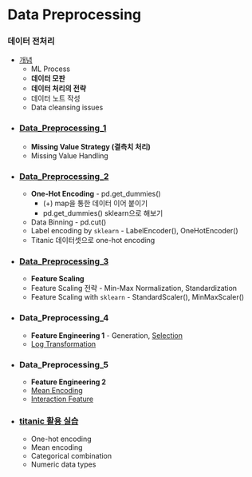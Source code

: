 # Data Preprocessing
### 데이터 전처리

- [개념](./concept.ipynb)
    - ML Process
    - **데이터 모판**
    - **데이터 처리의 전략**
    - 데이터 노트 작성
    - Data cleansing issues
- ### [Data_Preprocessing_1](./missing_value.ipynb)
    - **Missing Value Strategy (결측치 처리)**
    - Missing Value Handling
- ### [Data_Preprocessing_2](./categorical_data.ipynb)
    - **One-Hot Encoding** - pd.get_dummies()
      - (+) map을 통한 데이터 이어 붙이기
      - pd.get_dummies() sklearn으로 해보기 
    - Data Binning - pd.cut()
    - Label encoding by `sklearn` - LabelEncoder(), OneHotEncoder()
    - Titanic 데이터셋으로 one-hot encoding
- ### [Data_Preprocessing_3](./feature_scaling.ipynb)
    - **Feature Scaling**
    - Feature Scaling 전략 - Min-Max Normalization, Standardization
    - Feature Scaling with `sklearn` - StandardScaler(), MinMaxScaler()
- ### Data_Preprocessing_4
    - **Feature Engineering 1** - Generation, [Selection](./feature_selection.ipynb)
    - [Log Transformation](./log_transformation.ipynb)
- ### Data_Preprocessing_5
    - **Feature Engineering 2**
    - [Mean Encoding](./mean_encoding.ipynb)
    - [Interaction Feature](./interaction_features.ipynb)
- ### [titanic 활용 실습](./titanic.ipynb)
  - One-hot encoding
  - Mean encoding
  - Categorical combination
  - Numeric data types